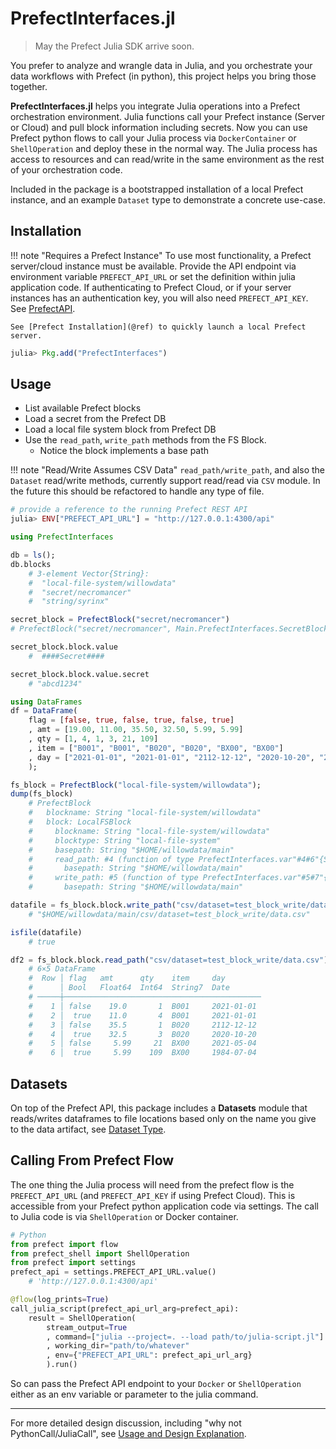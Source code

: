 # PrefectInterfaces.jl
>May the Prefect Julia SDK arrive soon.

You prefer to analyze and wrangle data in Julia, and you orchestrate your data workflows with Prefect (in python), this project helps you bring those together.

**PrefectInterfaces.jl** helps you integrate Julia operations into a Prefect orchestration environment. Julia functions call your Prefect instance (Server or Cloud) and pull block information including secrets. Now you can use Prefect python flows to call your Julia process via `DockerContainer` or `ShellOperation` and deploy these in the normal way. The Julia process has access to resources and can read/write in the same environment as the rest of your orchestration code.

Included in the package is a bootstrapped installation of a local Prefect instance, and an example `Dataset` type to demonstrate a concrete use-case.

## Installation
!!! note "Requires a Prefect Instance"
    To use most functionality, a Prefect server/cloud instance must be available. Provide the API endpoint via environment variable `PREFECT_API_URL` or set the definition within julia application code. If authenticating to Prefect Cloud, or if your server instances has an authentication key, you will also need `PREFECT_API_KEY`. See [PrefectAPI](@ref).

    See [Prefect Installation](@ref) to quickly launch a local Prefect server.

```julia
julia> Pkg.add("PrefectInterfaces")
```
## Usage
* List available Prefect blocks
* Load a secret from the Prefect DB
* Load a local file system block from Prefect DB
* Use the `read_path`, `write_path` methods from the FS Block.
    * Notice the block implements a base path

!!! note "Read/Write Assumes CSV Data"
    `read_path/write_path`, and also the `Dataset` read/write methods, currently support read/read via `CSV` module. In the future this should be refactored to handle any type of file.

```julia
# provide a reference to the running Prefect REST API
julia> ENV["PREFECT_API_URL"] = "http://127.0.0.1:4300/api"

using PrefectInterfaces

db = ls();
db.blocks
    # 3-element Vector{String}:
    #  "local-file-system/willowdata"
    #  "secret/necromancer"
    #  "string/syrinx"

secret_block = PrefectBlock("secret/necromancer")
# PrefectBlock("secret/necromancer", Main.PrefectInterfaces.SecretBlock("secret/necromancer", "secret", ####Secret####))

secret_block.block.value
    #  ####Secret####

secret_block.block.value.secret
    # "abcd1234"

using DataFrames
df = DataFrame(
    flag = [false, true, false, true, false, true]
    , amt = [19.00, 11.00, 35.50, 32.50, 5.99, 5.99]
    , qty = [1, 4, 1, 3, 21, 109]
    , item = ["B001", "B001", "B020", "B020", "BX00", "BX00"]
    , day = ["2021-01-01", "2021-01-01", "2112-12-12", "2020-10-20", "2021-05-04", "1984-07-04"]
    );

fs_block = PrefectBlock("local-file-system/willowdata");
dump(fs_block)
    # PrefectBlock
    #   blockname: String "local-file-system/willowdata"
    #   block: LocalFSBlock
    #     blockname: String "local-file-system/willowdata"
    #     blocktype: String "local-file-system"
    #     basepath: String "$HOME/willowdata/main"
    #     read_path: #4 (function of type PrefectInterfaces.var"#4#6"{String})
    #       basepath: String "$HOME/willowdata/main"
    #     write_path: #5 (function of type PrefectInterfaces.var"#5#7"{String})
    #       basepath: String "$HOME/willowdata/main"

datafile = fs_block.block.write_path("csv/dataset=test_block_write/data.csv", df)
    # "$HOME/willowdata/main/csv/dataset=test_block_write/data.csv"

isfile(datafile)
    # true

df2 = fs_block.block.read_path("csv/dataset=test_block_write/data.csv")
    # 6×5 DataFrame
    #  Row │ flag   amt      qty    item     day
    #      │ Bool   Float64  Int64  String7  Date
    # ─────┼────────────────────────────────────────────
    #    1 │ false    19.0       1  B001     2021-01-01
    #    2 │  true    11.0       4  B001     2021-01-01
    #    3 │ false    35.5       1  B020     2112-12-12
    #    4 │  true    32.5       3  B020     2020-10-20
    #    5 │ false     5.99     21  BX00     2021-05-04
    #    6 │  true     5.99    109  BX00     1984-07-04
```

## Datasets
On top of the Prefect API, this package includes a **Datasets** module that reads/writes dataframes to file locations based only on the name you give to the data artifact, see [Dataset Type](@ref).

## Calling From Prefect Flow
The one thing the Julia process will need from the prefect flow is the `PREFECT_API_URL` (and `PREFECT_API_KEY` if using Prefect Cloud). This is accessible from your Prefect python application code via settings. The call to Julia code is via `ShellOperation` or Docker container.

```py
# Python
from prefect import flow
from prefect_shell import ShellOperation
from prefect import settings
prefect_api = settings.PREFECT_API_URL.value()
    # 'http://127.0.0.1:4300/api'

@flow(log_prints=True)
call_julia_script(prefect_api_url_arg=prefect_api):
    result = ShellOperation(
        stream_output=True
        , command=["julia --project=. --load path/to/julia-script.jl"]
        , working_dir="path/to/whatever"
        , env={"PREFECT_API_URL": prefect_api_url_arg}
        ).run()
```

So can pass the Prefect API endpoint to your `Docker` or `ShellOperation` either as an env variable or parameter to the julia command.


----------
For more detailed design discussion, including "why not PythonCall/JuliaCall", see [Usage and Design Explanation](@ref).
